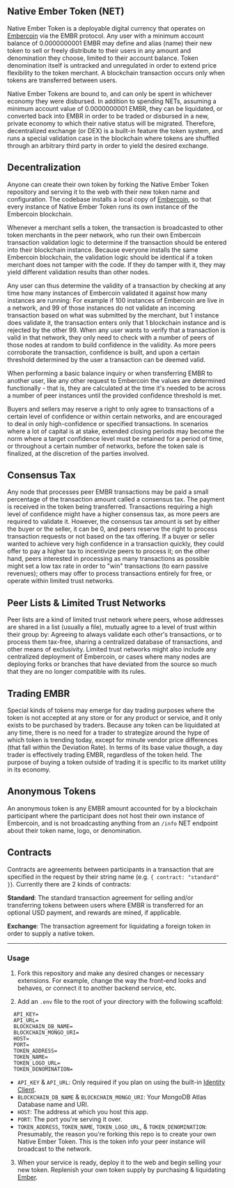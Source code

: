 ## Native Ember Token (NET)

Native Ember Token is a deployable digital currency that operates on [Embercoin](https://github.com/exactchange/embercoin) via the EMBR protocol. Any user with a minimum account balance of 0.0000000001 EMBR may define and alias (name) their new token to sell or freely distribute to their users in any amount and denomination they choose, limited to their account balance. Token denomination itself is untracked and unregulated in order to extend price flexibility to the token merchant. A blockchain transaction occurs only when tokens are transferred between users.

Native Ember Tokens are bound to, and can only be spent in whichever economy they were disbursed. In addition to spending NETs, assuming a minimum account value of 0.0000000001 EMBR, they can be liquidated, or converted back into EMBR in order to be traded or disbursed in a new, private economy to which their native status will be migrated. Therefore, decentralized exchange (or DEX) is a built-in feature the token system, and runs a special validation case in the blockchain where tokens are shuffled through an arbitrary third party in order to yield the desired exchange.

## Decentralization

Anyone can create their own token by forking the Native Ember Token repository and serving it to the web with their new token name and configuration. The codebase installs a local copy of [Embercoin](https://www.npmjs.com/package/embercoin), so that every instance of Native Ember Token runs its own instance of the Embercoin blockchain.

Whenever a merchant sells a token, the transaction is broadcasted to other token merchants in the peer network, who run their own Embercoin transaction validation logic to determine if the transaction should be entered into their blockchain instance. Because everyone installs the same Embercoin blockchain, the validation logic should be identical if a token merchant does not tamper with the code. If they do tamper with it, they may yield different validation results than other nodes.

Any user can thus determine the validity of a transaction by checking at any time how many instances of Embercoin validated it against how many instances are running: For example if 100 instances of Embercoin are live in a network, and 99 of those instances do not validate an incoming transaction based on what was submitted by the merchant, but 1 instance does validate it, the transaction enters only that 1 blockchain instance and is rejected by the other 99. When any user wants to verify that a transaction is valid in that network, they only need to check with a number of peers of those nodes at random to build confidence in the validity. As more peers corroborate the transaction, confidence is built, and upon a certain threshold determined by the user a transaction can be deemed valid.

When performing a basic balance inquiry or when transferring EMBR to another user, like any other request to Embercoin the values are determined functionally - that is, they are calculated at the time it's needed to be across a number of peer instances until the provided confidence threshold is met.

Buyers and sellers may reserve a right to only agree to transactions of a certain level of confidence or within certain networks, and are encouraged to deal in only high-confidence or specified transactions. In scenarios where a lot of capital is at stake, extended closing periods may become the norm where a target confidence level must be retained for a period of time, or throughout a certain number of networks, before the token sale is finalized, at the discretion of the parties involved.

## Consensus Tax

Any node that processes peer EMBR transactions may be paid a small percentage of the transaction amount called a consensus tax. The payment is received in the token being transferred. Transactions requiring a high level of confidence might have a higher consensus tax, as more peers are required to validate it. However, the consensus tax amount is set by either the buyer or the seller, it can be 0, and peers reserve the right to process transaction requests or not based on the tax offering. If a buyer or seller wanted to achieve very high confidence in a transaction quickly, they could offer to pay a higher tax to incentivize peers to process it; on the other hand, peers interested in processing as many transactions as possible might set a low tax rate in order to "win" transactions (to earn passive revenues); others may offer to process transactions entirely for free, or operate within limited trust networks.

## Peer Lists & Limited Trust Networks

Peer lists are a kind of limited trust network where peers, whose addresses are shared in a list (usually a file), mutually agree to a level of trust within their group by: Agreeing to always validate each other's transactions, or to process them tax-free, sharing a centralized database of transactions, and other means of exclusivity. Limited trust networks might also include any centralized deployment of Embercoin, or cases where many nodes are deploying forks or branches that have deviated from the source so much that they are no longer compatible with its rules.

## Trading EMBR

Special kinds of tokens may emerge for day trading purposes where the token is not accepted at any store or for any product or service, and it only exists to be purchased by traders. Because any token can be liquidated at any time, there is no need for a trader to strategize around the hype of which token is trending today, except for minute vendor price differences (that fall within the Deviation Rate). In terms of its base value though, a day trader is effectively trading EMBR, regardless of the token held. The purpose of buying a token outside of trading it is specific to its market utility in its economy.

## Anonymous Tokens

An anonymous token is any EMBR amount accounted for by a blockchain participant where the participant does not host their own instance of Embercoin, and is not broadcasting anything from an `/info` NET endpoint about their token name, logo, or denomination.

## Contracts

Contracts are agreements between participants in a transaction that are specified in the request by their string name (e.g. `{ contract: "standard" }`). Currently there are 2 kinds of contracts:

**Standard**: The standard transaction agreement for selling and/or transferring tokens between users where EMBR is transferred for an optional USD payment, and rewards are mined, if applicable.

**Exchange**: The transaction agreement for liquidating a foreign token in order to supply a native token.

* * *

### Usage

1. Fork this repository and make any desired changes or necessary extensions. For example, change the way the front-end looks and behaves, or connect it to another backend service, etc.

2. Add an `.env` file to the root of your directory with the following scaffold:


```
  API_KEY=
  API_URL=
  BLOCKCHAIN_DB_NAME=
  BLOCKCHAIN_MONGO_URI=
  HOST=
  PORT=
  TOKEN_ADDRESS=
  TOKEN_NAME=
  TOKEN_LOGO_URL=
  TOKEN_DENOMINATION=
```

- `API_KEY` & `API_URL`: Only required if you plan on using the built-in [Identity Client](https://github.com/exactchange/identity-client).
- `BLOCKCHAIN_DB_NAME` & `BLOCKCHAIN_MONGO_URI`: Your MongoDB Atlas Database name and URI.
- `HOST`: The address at which you host this app.
- `PORT`: The port you're serving it over.
- `TOKEN_ADDRESS`, `TOKEN_NAME`, `TOKEN_LOGO_URL`, & `TOKEN_DENOMINATION`: Presumably, the reason you're forking this repo is to create your own Native Ember Token. This is the token info your peer instance will broadcast to the network.

3. When your service is ready, deploy it to the web and begin selling your new token. Replenish your own token supply by purchasing & liquidating [Ember](https://exactchange.network/ember/?app=shop).

